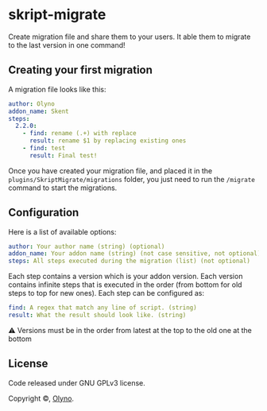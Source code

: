 # skript-migrate

Create migration file and share them to your users. It able them to migrate to the last version in one command!

## Creating your first migration

A migration file looks like this:

```yaml
author: Olyno
addon_name: Skent
steps:
  2.2.0:
    - find: rename (.+) with replace
      result: rename $1 by replacing existing ones
    - find: test
      result: Final test!
```

Once you have created your migration file, and placed it in the ``plugins/SkriptMigrate/migrations`` folder, you just need to run the ``/migrate`` command to start the migrations.

## Configuration

Here is a list of available options:

```yaml
author: Your author name (string) (optional)
addon_name: Your addon name (string) (not case sensitive, not optional)
steps: All steps executed during the migration (list) (not optional)
```

Each step contains a version which is your addon version. Each version contains infinite steps that is executed in the order (from bottom for old steps to top for new ones). Each step can be configured as:

```yaml
find: A regex that match any line of script. (string)
result: What the result should look like. (string)
```

⚠️ Versions must be in the order from latest at the top to the old one at the bottom

## License

Code released under GNU GPLv3 license.

Copyright ©, [Olyno](https://github.com/Olyno).